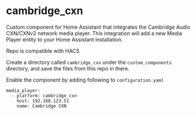 # cambridge_cxn
Custom component for Home Assistant that integrates the Cambridge Audio CXN/CXNv2 network media player.
This integration will add a new Media Player entity to your Home Assistant installation.

Repo is compatible with HACS

Create a directory called `cambridge_cxn` under the `custom_components` directory, and save the files from this repo in there.

Enable the component by adding following to `configuration.yaml`

```
media_player:
  - platform: cambridge_cxn
    host: 192.168.123.51
    name: Cambridge CXN
```
